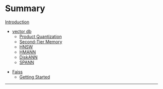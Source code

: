 # Summary

[Introduction](./introduction.md)

<!-- # vector db -->

- [vector db](./vector_db/README.md)
  - [Product Quantization](./vector_db/Product_Quantization.md)
  - [Second-Tier Memory](./vector_db/Second-Tier_Memory.md)
  - [HNSW]()
  - [HMANN]()
  - [DiskANN](./vector_db/DiskANN.md)
  - [SPANN](./vector_db/SPANN.md)

<!-- # Faiss -->

- [Faiss](./faiss/README.md)
  <!-- - [Introduction](./faiss/Introduction.md) -->
  - [Getting Started](./faiss/Getting_Started.md)

---
